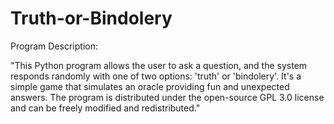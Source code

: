 # Truth-or-Bindolery

Program Description:

"This Python program allows the user to ask a question, and the system responds randomly with one of two options: 'truth' or 'bindolery'. It's a simple game that simulates an oracle providing fun and unexpected answers. The program is distributed under the open-source GPL 3.0 license and can be freely modified and redistributed."
